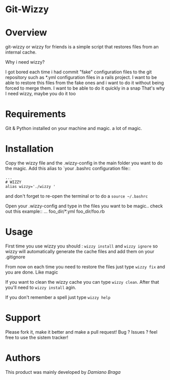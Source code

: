 Git-Wizzy
=========

Overview
========

git-wizzy or wizzy for friends is a simple script that restores files from an internal cache.

Why i need wizzy?

I got bored each time i had commit "fake" configuration files to the git repository such as *.yml configuration files
in a rails project.
I want to be able to restore this files from the fake ones and i want to do it without being forced to merge them.
I want to be able to do it quickly in a snap
That's why I need wizzy, maybe you do it too 

Requirements
============

Git & Python installed on your machine
and magic. a lot of magic.

Installation
============

Copy the wizzy file and the .wizzy-config in the main folder you want to do the magic.
Add this alias to `your .bashrc configuration file::

    ...
	# WIZZY
	alias wizzy='./wizzy '

and don't forget to re-open the terminal or to do a  ``source ~/.bashrc``

Open your .wizzy-config and type in the files you want to be magic.. check out this example::
    ...
	foo_dir/*.yml
	foo_dir/foo.rb

Usage
============

First time you use wizzy you should : ``wizzy install`` and ``wizzy ignore`` so wizzy will automatically generate the cache files and add them on your .gitignore

From now on each time you need to restore the files just type ``wizzy fix`` and you are done. Like magic

If you want to clean the wizzy cache you can type ``wizzy clean``. After that you'll need to ``wizzy install`` agin.

If you don't remember a spell just type ``wizzy help``

Support
=======

Please fork it, make it better and make a pull request!
Bug ? Issues ? feel free to use the sistem tracker!

Authors
=======

This product was mainly developed by *Damiano Braga*

